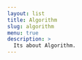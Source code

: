 ```yaml
---
layout: list
title: Algorithm
slug: algorithm
menu: true
description: >
  Its about Algorithm.
---
```

